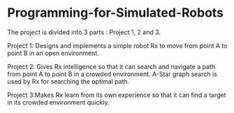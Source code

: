 Programming-for-Simulated-Robots
================================

The project is divided into 3 parts : Project 1, 2 and 3.

Project 1: Designs and implements a simple robot Rx to move from point A to point B in an open environment.

Project 2: Gives Rx intelligence so that it can search and navigate a path from point A to point B in a crowded environment. A-Star graph search is used by Rx for searching the optimal path.

Project 3:Makes Rx learn from its own experience so that it can find a target in its crowded environment quickly.